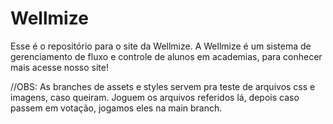 # Wellmize
Esse é o repositório para o site da Wellmize. A Wellmize é um sistema de gerenciamento de fluxo e controle de alunos em academias, para conhecer mais acesse nosso site!

//OBS: As branches de assets e styles servem pra teste de arquivos css e imagens, caso queiram. Joguem os arquivos referidos lá, depois caso passem em votação, jogamos eles na main branch.
